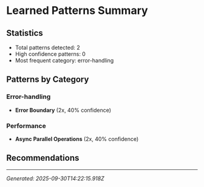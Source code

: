 # Learned Patterns Summary

## Statistics
- Total patterns detected: 2
- High confidence patterns: 0
- Most frequent category: error-handling

## Patterns by Category


### Error-handling
- **Error Boundary** (2x, 40% confidence)


### Performance
- **Async Parallel Operations** (2x, 40% confidence)


## Recommendations


---
*Generated: 2025-09-30T14:22:15.918Z*
